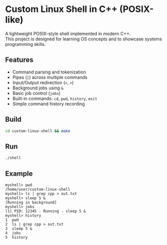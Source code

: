 # Custom Linux Shell in C++ (POSIX-like)

A lightweight POSIX-style shell implemented in modern C++.  
This project is designed for learning OS concepts and to showcase systems programming skills.

## Features
- Command parsing and tokenization
- Pipes (`|`) across multiple commands
- Input/Output redirection (`<`, `>`)
- Background jobs using `&`
- Basic job control (`jobs`)
- Built-in commands: `cd`, `pwd`, `history`, `exit`
- Simple command history recording

## Build
```bash
cd custom-linux-shell && make
```

## Run
```bash
./shell
```

## Example
```
myshell> pwd
/home/user/custom-linux-shell
myshell> ls | grep cpp > out.txt
myshell> sleep 5 &
[Running in background]
myshell> jobs
[1] PID: 12345 - Running - sleep 5 &
myshell> history
1  pwd
2  ls | grep cpp > out.txt
3  sleep 5 &
4  jobs
5  history
```
